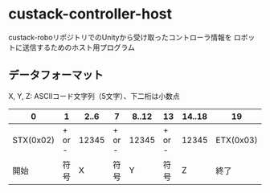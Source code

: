# custack-controller-host

custack-roboリポジトリでのUnityから受け取ったコントローラ情報を
ロボットに送信するためのホスト用プログラム

<!-- TODO: システム画像をここに張る -->
<!-- ![]() -->

## データフォーマット

X, Y, Z: ASCIIコード文字列（5文字）、下二桁は小数点

<table>
  <thead>
    <tr>
      <th>0</th>
      <th>1</th>
      <th rowpans=5>2..6</th>
      <th>7</th>
      <th rowpans=5>8..12</th>
      <th>13</th>
      <th rowpans=5>14..18</th>
      <th>19</th>
    </tr>
  </thead>
  <tbody>
    <tr>
      <td>STX(0x02)</td>
      <td>+ or -</td>
      <td rowpans=5>12345</td>
      <td>+ or -</td>
      <td rowpans=5>12345</td>
      <td>+ or -</td>
      <td rowpans=5>12345</td>
      <td>ETX(0x03)</td>
    </tr>
    <tr>
      <td>開始</td>
      <td>符号</td>
      <td rowpans=5>X</td>
      <td>符号</td>
      <td rowpans=5>Y</td>
      <td>符号</td>
      <td rowpans=5>Z</td>
      <td>終了</td>
    </tr>
  </tbody>
</table>
